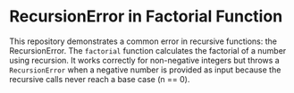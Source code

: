 # RecursionError in Factorial Function
This repository demonstrates a common error in recursive functions: the RecursionError. The `factorial` function calculates the factorial of a number using recursion.  It works correctly for non-negative integers but throws a `RecursionError` when a negative number is provided as input because the recursive calls never reach a base case (n == 0).